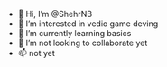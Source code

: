 - 👋 Hi, I’m @ShehrNB
- 👀 I’m interested in vedio game deving
- 🌱 I’m currently learning basics
- 💞️ I’m not looking to collaborate yet 
- 📫 not yet

<!---
ShehrNB/ShehrNB is a ✨ special ✨ repository because its `README.md` (this file) appears on your GitHub profile.
You can click the Preview link to take a look at your changes.
--->
